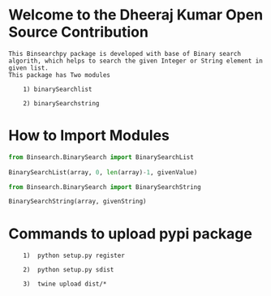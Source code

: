 # Welcome to the Dheeraj Kumar Open Source Contribution

    This Binsearchpy package is developed with base of Binary search algorith, which helps to search the given Integer or String element in given list.
    This package has Two modules

        1) binarySearchlist

        2) binarySearchstring

#  How to Import Modules

```python
from Binsearch.BinarySearch import BinarySearchList
    
BinarySearchList(array, 0, len(array)-1, givenValue)

from Binsearch.BinarySearch import BinarySearchString

BinarySearchString(array, givenString)
```

# Commands to upload pypi package

        1)  python setup.py register

        2)  python setup.py sdist

        3)  twine upload dist/*